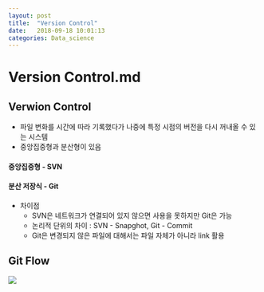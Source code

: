 ```yaml
---
layout: post
title:  "Version Control"
date:   2018-09-18 10:01:13
categories: Data_science
---
```


# Version Control.md

## Verwion Control
* 파일 변화를 시간에 따라 기록했다가 나중에 특정 시점의 버전을 다시 꺼내올 수 있는 시스템
* 중앙집중형과 분산형이 있음

#### 중앙집중형 - SVN
#### 분산 저장식 - Git
* 차이점
	* SVN은 네트워크가 연결되어 있지 않으면 사용을 못하지만 Git은 가능
	* 논리적 단위의 차이 : SVN - Snapghot, Git - Commit
	* Git은 변경되지 않은 파일에 대해서는 파일 자체가 아니라 link 활용
  
## Git Flow
<img src = 'https://i1.wp.com/lanziani.com/slides/gitflow/images/gitflow_1.png?zoom=2'>
